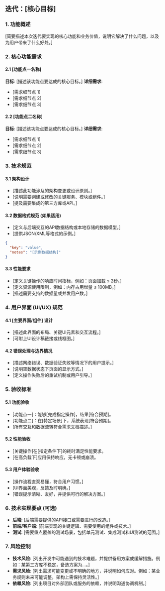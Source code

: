 ## 迭代：[核心目标]

### 1. 功能概述
[简要描述本次迭代要实现的核心功能和业务价值，说明它解决了什么问题，以及为用户带来了什么好处。]

### 2. 核心功能需求

#### 2.1 [功能点一名称]
**目标**: [描述该功能点要达成的核心目标。]
**详细需求**:
- [需求细节点 1]
- [需求细节点 2]
- [需求细节点 3]

#### 2.2 [功能点二名称]
**目标**: [描述该功能点要达成的核心目标。]
**详细需求**:
- [需求细节点 1]
- [需求细节点 2]
- [需求细节点 3]

### 3. 技术规范

#### 3.1 架构设计
- [描述此功能涉及的架构变更或设计原则。]
- [说明需要创建或修改的关键服务、模块或组件。]
- [提及需要集成的第三方库或API。]

#### 3.2 数据格式规范 (如果适用)
- [定义与后端交互的API数据结构或本地存储的数据模型。]
- [提供JSON/XML等格式的示例。]
```json
{
  "key": "value",
  "notes": "[示例数据结构]"
}
```


#### 3.3 性能要求
- [定义关键操作的响应时间指标，例如：页面加载 ≤ 2秒。]
- [定义资源使用限制，例如：内存占用增量 ≤ 100MB。]
- [描述需要支持的数据量或并发用户数。]

### 4. 用户界面 (UI/UX) 规范

#### 4.1 [主要界面/组件] 设计
- [描述此界面的布局、关键UI元素和交互流程。]
- [可附上UI设计稿链接或线框图。]

#### 4.2 错误处理与边界情况
- [描述网络错误、数据验证失败等情况下的用户提示。]
- [说明空数据状态下页面的显示方式。]
- [定义操作失败后的重试机制或用户引导。]

### 5. 验收标准

#### 5.1 功能验收
- [功能点一]：能够[完成指定操作]，结果[符合预期]。
- [功能点二]：在[特定场景]下，系统表现[符合预期]。
- [所有交互和数据流转符合需求文档描述。]

#### 5.2 性能验收
- [关键操作]在[指定条件下]的耗时满足性能要求。
- [在高负载下]应用保持响应，无卡顿或崩溃。

#### 5.3 用户体验验收
- [操作流程直观易懂，符合用户习惯。]
- [UI界面美观，反馈及时明确。]
- [错误提示清晰、友好，并提供可行的解决方案。]

### 6. 技术实现要点 (可选)

- **后端**: [后端需要提供的API接口或需要进行的改造。]
- **前端/客户端**: [前端实现的关键逻辑、需要使用的组件或技术。]
- **测试**: [需要重点覆盖的测试场景，包括单元测试、集成测试和UI测试的范围。]

### 7. 风险控制

- **技术风险**: [列出开发中可能遇到的技术难题，并提供备用方案或缓解措施。例如：某第三方库不稳定，备选方案为...。]
- **需求风险**: [列出需求可能变更或不明确的地方，并说明如何应对。例如：某业务规则未来可能调整，架构上需保持灵活性。]
- **依赖风险**: [列出项目对外部团队或服务的依赖，并说明沟通协调机制。]